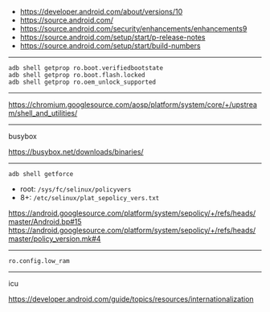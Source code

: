 - https://developer.android.com/about/versions/10
- https://source.android.com/
- https://source.android.com/security/enhancements/enhancements9
- https://source.android.com/setup/start/p-release-notes
- https://source.android.com/setup/start/build-numbers

------

```
adb shell getprop ro.boot.verifiedbootstate
adb shell getprop ro.boot.flash.locked
adb shell getprop ro.oem_unlock_supported
```

------

https://chromium.googlesource.com/aosp/platform/system/core/+/upstream/shell_and_utilities/

------

busybox

https://busybox.net/downloads/binaries/

------

```
adb shell getforce
```

- root: `/sys/fc/selinux/policyvers`
- 8+: `/etc/selinux/plat_sepolicy_vers.txt`

https://android.googlesource.com/platform/system/sepolicy/+/refs/heads/master/Android.bp#15
https://android.googlesource.com/platform/system/sepolicy/+/refs/heads/master/policy_version.mk#4

------

```
ro.config.low_ram
```

------

icu

https://developer.android.com/guide/topics/resources/internationalization
